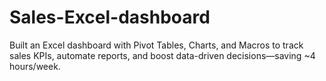 # Sales-Excel-dashboard
Built an Excel dashboard with Pivot Tables, Charts, and Macros to track sales KPIs, automate reports, and boost data-driven decisions—saving ~4 hours/week.
